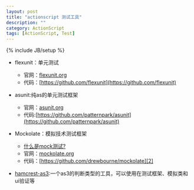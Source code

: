 ```yaml
---
layout: post
title: "actionscript 测试工具"
description: ""
category: ActionScript
tags: [ActionScript, Test]
---
```


{% include JB/setup %}

 * flexunit：单元测试
 	* 官网：[flexunit.org](http://www.flexunit.org/)
 	* 代码：[https://github.com/flexunit](https://github.com/flexunit)
 * asunit:纯as的单元测试框架
 	* 官网：[asunit.org](http://asunit.org/)
 	* 代码:[https://github.com/patternpark/asunit](https://github.com/patternpark/asunit)
 * Mockolate：模拟技术测试框架
 	
 	* [什么是mock测试?](http://wj196.iteye.com/blog/896318)
 	* 官网：[mockolate.org][1]
 	* 代码：[https://github.com/drewbourne/mockolate][2]
 
* [hamcrest-as3][3]:一个as3的判断类型的工具，可以使用在测试框架、模拟类和ui验证等

[1]:http://mockolate.org/
[2]:https://github.com/drewbourne/mockolate
[3]:https://github.com/drewbourne/hamcrest-as3


